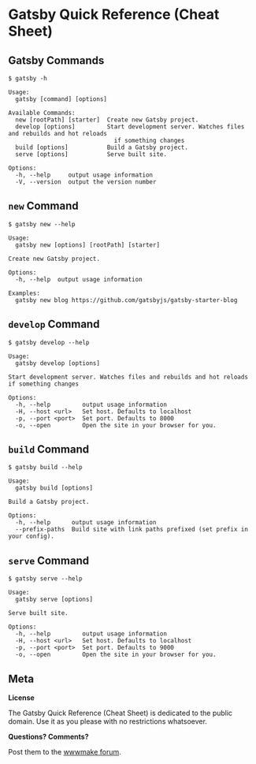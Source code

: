 # Gatsby Quick Reference (Cheat Sheet)

## Gatsby Commands

```
$ gatsby -h

Usage:  
  gatsby [command] [options]

Available Commands:
  new [rootPath] [starter]  Create new Gatsby project.
  develop [options]         Start development server. Watches files and rebuilds and hot reloads
                              if something changes
  build [options]           Build a Gatsby project.
  serve [options]           Serve built site.

Options:
  -h, --help     output usage information
  -V, --version  output the version number
```


## `new` Command

```
$ gatsby new --help

Usage: 
  gatsby new [options] [rootPath] [starter]

Create new Gatsby project.

Options:
  -h, --help  output usage information
  
Examples:
  gatsby new blog https://github.com/gatsbyjs/gatsby-starter-blog
```


## `develop` Command

```
$ gatsby develop --help

Usage: 
  gatsby develop [options]

Start development server. Watches files and rebuilds and hot reloads if something changes

Options:
  -h, --help         output usage information
  -H, --host <url>   Set host. Defaults to localhost
  -p, --port <port>  Set port. Defaults to 8000
  -o, --open         Open the site in your browser for you.
```

## `build` Command

```
$ gatsby build --help

Usage: 
  gatsby build [options]

Build a Gatsby project.

Options:
  -h, --help      output usage information
  --prefix-paths  Build site with link paths prefixed (set prefix in your config).
```


## `serve` Command

```
$ gatsby serve --help

Usage: 
  gatsby serve [options]

Serve built site.

Options:
  -h, --help         output usage information
  -H, --host <url>   Set host. Defaults to localhost
  -p, --port <port>  Set port. Defaults to 9000
  -o, --open         Open the site in your browser for you.
```


## Meta

**License** 

The Gatsby Quick Reference (Cheat Sheet) is dedicated to the public domain. 
Use it as you please with no restrictions whatsoever.

**Questions? Comments?**

Post them to the [wwwmake forum](http://groups.google.com/group/wwwmake).

